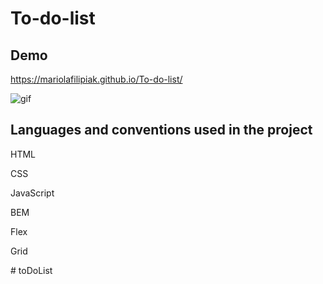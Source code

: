 ﻿# To-do-list
 
 ## Demo
 https://mariolafilipiak.github.io/To-do-list/
 
![gif](https://github.com/MariolaFilipiak/To-do-list/blob/main/images/gif.gif?raw=true)


## Languages and conventions used in the project

HTML

CSS

JavaScript

BEM

Flex

Grid

#   t o D o L i s t  
 